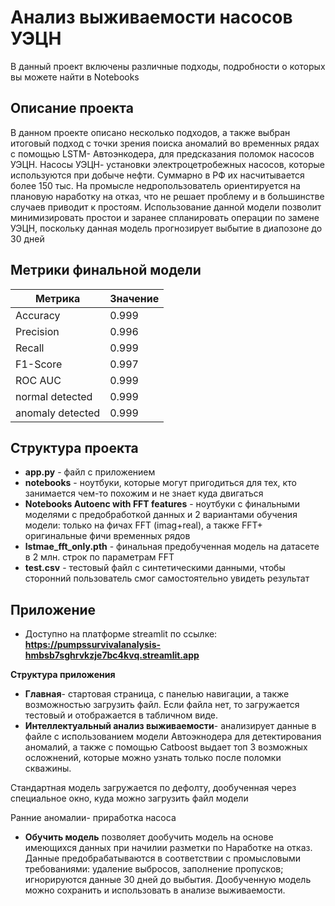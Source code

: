 # Анализ выживаемости насосов УЭЦН  
В данный проект включены различные подходы, подробности о которых вы можете найти в Notebooks

## Описание проекта

В данном проекте описано несколько подходов, а также выбран итоговый подход с точки зрения поиска аномалий во временных рядах с помощью LSTM- Автоэнкодера, для предсказания поломок насосов УЭЦН.
Насосы УЭЦН- установки электроцетробежных насосов, которые используются при добыче нефти. 
Суммарно в РФ их насчитывается более 150 тыс.
На промысле недропользователь ориентируется на плановую наработку на отказ, что не решает проблему и в большинстве случаев приводит к простоям.
Использование данной модели позволит минимизировать простои и заранее спланировать операции по замене УЭЦН, поскольку данная модель прогнозирует выбытие в диапозоне до 30 дней

## Метрики финальной модели 

| Метрика          | Значение |
|------------------|----------|
| Accuracy         | 0.999    |
| Precision        | 0.996    |
| Recall           | 0.999    |
| F1-Score         | 0.997    |
| ROC AUC          | 0.999    |
| normal detected  | 0.999    |
| anomaly detected | 0.999    |


## Структура проекта

- **app.py** - файл с приложением
- **notebooks** - ноутбуки, которые могут пригодиться для тех, кто занимается чем-то похожим и не знает куда двигаться
- **Notebooks Autoenc with FFT features** - ноутбуки с финальными моделями с предобработкой данных и 2 вариантами обучения модели: только на фичах FFT (imag+real), а также FFT+ оригинальные фичи временных рядов
- **lstmae_fft_only.pth** - финальная предобученная модель на датасете в 2 млн. строк по параметрам FFT
- **test.csv** - тестовый файл с синтетическими данными, чтобы сторонний пользователь смог самостоятельно увидеть результат

## Приложение


- Доступно на платформе streamlit по ссылке:
**https://pumpssurvivalanalysis-hmbsb7sghrvkzje7bc4kvq.streamlit.app**


**Структура приложения**

- **Главная**- стартовая страница, с панелью навигации, а также возможностью загрузить файл. Если файла нет, то загружается тестовый и отображается в табличном виде.
- **Интеллектуальный анализ выживаемости**- анализирует данные в файле с использованием модели Автоэкнодера  для детектирования аномалий, а также с помощью Catboost выдает топ 3 возможных осложнений, которые можно узнать только после поломки скважины.
  
Стандартная модель загружается по дефолту, дообученная через специальное окно, куда можно загрузить файл модели

Ранние аномалии- приработка насоса
- **Обучить модель** позволяет дообучить модель на основе имеющихся данных при начилии разметки по Наработке на отказ. Данные предобрабатываются в соответствии с промысловыми требованиями: удаление выбросов, заполнение пропусков; игнорируются данные 30 дней до выбытия. Дообученную модель можно сохранить и использовать в анализе выживаемости. 
